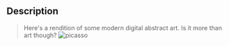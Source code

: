 ## Description
> Here's a rendition of some modern digital abstract art. Is it more than art though?
![picasso](https://github.com/AhmedMoFawzy/Forensics-Challenges/assets/99213868/d43564f0-9be0-431f-9a2c-f744a0a58c78)
